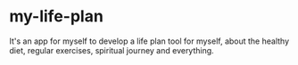# my-life-plan
It's an app for myself to develop a life plan tool for myself, about the healthy diet, regular exercises, spiritual journey and everything.
